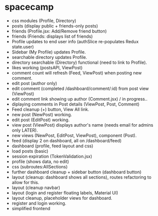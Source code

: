 # spacecamp

- css modules (Profile, Directory)
- posts (display public + friends-only posts)
- friends (Profile.jsx: Add/Remove friend button)
- friends (Friends: displays list of friends)
- Profile updates to end user info (authSlice re-populates Redux state.user)
- Sidebar (My Profile) updates Profile.
- searchable directory updates Profile.
- directory searchable (Directory) functional (need to link to Profile).
- likes working (postsAPI, ViewPost)
- comment count will refresh (Feed, ViewPost) when posting new comment.
- edit post (author only)
- edit comment (completed /dashboard/comment/:id) from post view (ViewPost)
- edit comment link showing up author (Comment.jsx) / in progress..
- diplaying comments in Post details (ViewPost, Post, Comment)
- Feed cleanup (+) button, View All link.
- new post (NewPost) working.
- edit post (EditPost) working.
- view post (ViewPost) displays author's name (needs email for admins only LATER).
- new views (NewPost, EditPost, ViewPost), component (Post).
- feed (display 2 on dashboard, all on /dashboard/feed)
- dashboard (profile, feed layout and css)
- load posts (basic)
- session expiration (TokenValidation.jsx)
- profile (shows data, no edit)
- css (subroutes:AllSections)
- further dashboard cleanup + sidebar button (dashboard button)
- layout (cleanup: dashboard shows all sections), routes refactoring to allow for this.
- layout (cleanup navbar)
- layout (login and register floating labels, Material UI)
- layout cleanup, placeholder views for dashboard.
- register and login working.
- simplified frontend
